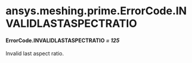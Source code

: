 <a id="ansys-meshing-prime-errorcode-invalidlastaspectratio"></a>

# ansys.meshing.prime.ErrorCode.INVALIDLASTASPECTRATIO

<a id="ansys.meshing.prime.ErrorCode.INVALIDLASTASPECTRATIO"></a>

#### ErrorCode.INVALIDLASTASPECTRATIO *= 125*

Invalid last aspect ratio.

<!-- !! processed by numpydoc !! -->
